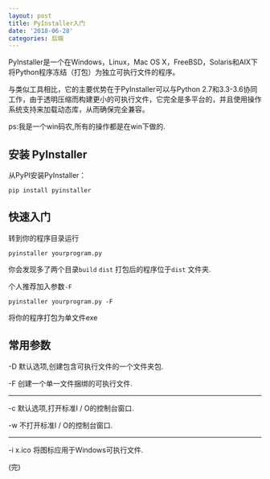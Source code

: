 ```yaml
---
layout: post
title: PyInstaller入门
date: '2018-06-28'
categories: 后端
---
```


PyInstaller是一个在Windows，Linux，Mac OS X，FreeBSD，Solaris和AIX下将Python程序冻结（打包）为独立可执行文件的程序。

与类似工具相比，它的主要优势在于PyInstaller可以与Python 2.7和3.3-3.6协同工作，由于透明压缩而构建更小的可执行文件，它完全是多平台的，并且使用操作系统支持来加载动态库，从而确保完全兼容。

ps:我是一个win码农,所有的操作都是在win下做的.

## 安装 PyInstaller

从PyPI安装PyInstaller：

```
pip install pyinstaller
```

## 快速入门

转到你的程序目录运行

```
pyinstaller yourprogram.py
```

你会发现多了两个目录`build` `dist` 打包后的程序位于`dist` 文件夹.

个人推荐加入参数`-F`

```
pyinstaller yourprogram.py -F 
```

将你的程序打包为单文件exe

## 常用参数

-D 默认选项,创建包含可执行文件的一个文件夹包.

-F 创建一个单一文件捆绑的可执行文件.

---

-c 默认选项,打开标准I / O的控制台窗口.

-w 不打开标准I / O的控制台窗口.

---

-i x.ico 将图标应用于Windows可执行文件.

(完)
